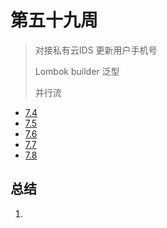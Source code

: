 #  第五十九周

> 对接私有云IDS 更新用户手机号
>
> Lombok builder 泛型
>
> 并行流

- [7.4](7.4.md)
- [7.5](7.5.md)
- [7.6](7.6.md)
- [7.7](7.7.md)
- [7.8](7.8.md)

## 总结

1. 

